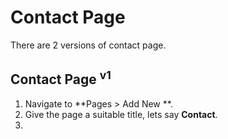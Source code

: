 # Contact Page

There are 2 versions of contact page.

## Contact Page <sup>v1</sup>

1. Navigate to **Pages > Add New **.
2. Give the page a suitable title, lets say **Contact**.
3. 
